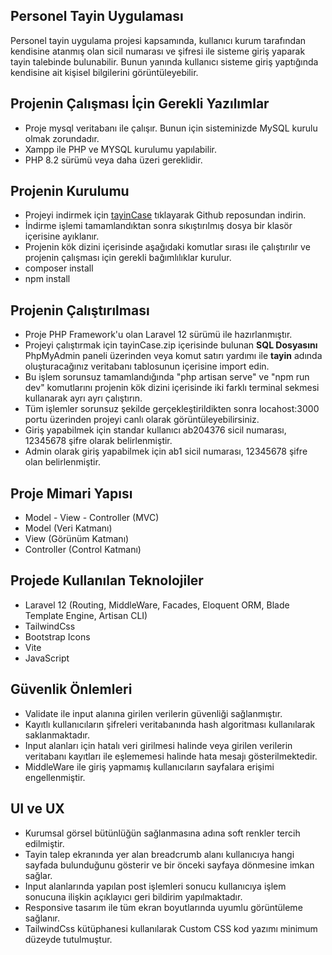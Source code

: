## Personel Tayin Uygulaması

Personel tayin uygulama projesi kapsamında, kullanıcı kurum tarafından kendisine atanmış olan sicil numarası ve şifresi ile sisteme giriş yaparak tayin talebinde bulunabilir. Bunun yanında kullanıcı sisteme giriş yaptığında kendisine ait kişisel bilgilerini görüntüleyebilir. 

## Projenin Çalışması İçin Gerekli Yazılımlar

- Proje mysql veritabanı ile çalışır. Bunun için sisteminizde MySQL kurulu olmak zorundadır.
- Xampp ile PHP ve MYSQL kurulumu yapılabilir.
- PHP 8.2 sürümü veya daha üzeri gereklidir. 

## Projenin Kurulumu

- Projeyi indirmek için [tayinCase](https://github.com/lazcansar/tayinCase) tıklayarak Github reposundan indirin.
- İndirme işlemi tamamlandıktan sonra sıkıştırılmış dosya bir klasör içerisine ayıklanır.
- Projenin kök dizini içerisinde aşağıdaki komutlar sırası ile çalıştırılır ve projenin çalışması için gerekli bağımlılıklar kurulur.
- composer install
- npm install

## Projenin Çalıştırılması

- Proje PHP Framework'u olan Laravel 12 sürümü ile hazırlanmıştır.
- Projeyi çalıştırmak için tayinCase.zip içerisinde bulunan <strong>SQL Dosyasını</strong> PhpMyAdmin paneli üzerinden veya komut satırı yardımı ile <strong>tayin</strong> adında oluşturacağınız veritabanı tablosunun içerisine import edin.
- Bu işlem sorunsuz tamamlandığında "php artisan serve" ve "npm run dev" komutlarını projenin kök dizini içerisinde iki farklı terminal sekmesi kullanarak ayrı ayrı çalıştırın.
- Tüm işlemler sorunsuz şekilde gerçekleştirildikten sonra locahost:3000 portu üzerinden projeyi canlı olarak görüntüleyebilirsiniz. 
- Giriş yapabilmek için standar kullanıcı ab204376 sicil numarası, 12345678 şifre olarak belirlenmiştir.
- Admin olarak giriş yapabilmek için ab1 sicil numarası, 12345678 şifre olan belirlenmiştir.

## Proje Mimari Yapısı

- Model - View - Controller (MVC)
- Model (Veri Katmanı)
- View (Görünüm Katmanı)
- Controller (Control Katmanı)

## Projede Kullanılan Teknolojiler

- Laravel 12 (Routing, MiddleWare, Facades, Eloquent ORM, Blade Template Engine, Artisan CLI)
- TailwindCss
- Bootstrap Icons
- Vite
- JavaScript

## Güvenlik Önlemleri

- Validate ile input alanına girilen verilerin güvenliği sağlanmıştır.
- Kayıtlı kullanıcıların şifreleri veritabanında hash algoritması kullanılarak saklanmaktadır.
- Input alanları için hatalı veri girilmesi halinde veya girilen verilerin veritabanı kayıtları ile eşlememesi halinde hata mesajı gösterilmektedir.
- MiddleWare ile giriş yapmamış kullanıcıların sayfalara erişimi engellenmiştir.

## UI ve UX

- Kurumsal görsel bütünlüğün sağlanmasına adına soft renkler tercih edilmiştir. 
- Tayin talep ekranında yer alan breadcrumb alanı kullanıcıya hangi sayfada bulunduğunu gösterir ve bir önceki sayfaya dönmesine imkan sağlar.
- Input alanlarında yapılan post işlemleri sonucu kullanıcıya işlem sonucuna ilişkin açıklayıcı geri bildirim yapılmaktadır.
- Responsive tasarım ile tüm ekran boyutlarında uyumlu görüntüleme sağlanır.
- TailwindCss kütüphanesi kullanılarak Custom CSS kod yazımı minimum düzeyde tutulmuştur.
